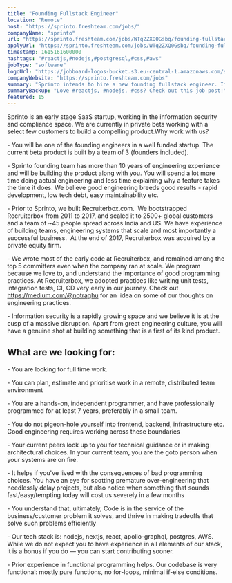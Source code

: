 ```yaml
---
title: "Founding Fullstack Engineer"
location: "Remote"
host: "https://sprinto.freshteam.com/jobs/"
companyName: "sprinto"
url: "https://sprinto.freshteam.com/jobs/WTq2ZXQ0Gsbq/founding-fullstack-engineer-remote"
applyUrl: "https://sprinto.freshteam.com/jobs/WTq2ZXQ0Gsbq/founding-fullstack-engineer-remote#applicant-form"
timestamp: 1615161600000
hashtags: "#reactjs,#nodejs,#postgresql,#css,#aws"
jobType: "software"
logoUrl: "https://jobboard-logos-bucket.s3.eu-central-1.amazonaws.com/sprinto"
companyWebsite: "https://sprinto.freshteam.com/jobs"
summary: "Sprinto intends to hire a new founding fullstack engineer. If you  have professionally programmed for at least 7 years, preferably in a small team, consider applying."
summaryBackup: "Love #reactjs, #nodejs, #css? Check out this job post!"
featured: 15
---
```


Sprinto is an early stage SaaS startup, working in the information security and compliance space. We are currently in private beta working with a select few customers to build a compelling product.Why work with us?

\- You will be one of the founding engineers in a well funded startup. The current beta product is built by a team of 3 (founders included).

\- Sprinto founding team has more than 10 years of engineering experience and will be building the product along with you. You will spend a lot more time doing actual engineering and less time explaining why a feature takes the time it does. We believe good engineering breeds good results - rapid development, low tech debt, easy maintainability etc. 

\- Prior to Sprinto, we built Recruiterbox.com.  We bootstrapped Recruiterbox from 2011 to 2017, and scaled it to 2500+ global customers and a team of ~45 people spread across India and US. We have experience of building teams, engineering systems that scale and most importantly a successful business.  At the end of 2017, Recruiterbox was acquired by a private equity firm.

\- We wrote most of the early code at Recruiterbox, and remained among the top 5 committers even when the company ran at scale. We program because we love to, and understand the importance of good programming practices. At Recruiterbox, we adopted practices like writing unit tests, integration tests, CI, CD very early in our journey. Check out https://medium.com/@notraghu for an  idea on some of our thoughts on engineering practices.

\- Information security is a rapidly growing space and we believe it is at the cusp of a massive disruption. Apart from great engineering culture, you will have a genuine shot at building something that is a first of its kind product.

## What are we looking for:

\- You are looking for full time work.

\- You can plan, estimate and prioritise work in a remote, distributed team environment

\- You are a hands-on, independent programmer, and have professionally programmed for at least 7 years, preferably in a small team.

\- You do not pigeon-hole yourself into frontend, backend, infrastructure etc. Good engineering requires working across these boundaries

\- Your current peers look up to you for technical guidance or in making architectural choices. In your current team, you are the goto person when your systems are on fire.

\- It helps if you've lived with the consequences of bad programming choices. You have an eye for spotting premature over-engineering that needlessly delay projects, but also notice when something that sounds fast/easy/tempting today will cost us severely in a few months

\- You understand that, ultimately, Code is in the service of the business/customer problem it solves, and thrive in making tradeoffs that solve such problems efficiently

\- Our tech stack is: nodejs, nextjs, react, apollo-graphql, postgres, AWS. While we do not expect you to have experience in all elements of our stack, it is a bonus if you do — you can start contributing sooner.

\- Prior experience in functional programming helps. Our codebase is very functional: mostly pure functions, no for-loops, minimal if-else conditions.
